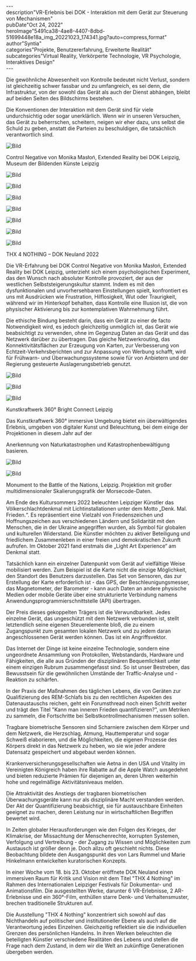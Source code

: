 \---  
description"VR-Erlebnis bei DOK - Interaktion mit dem Gerät zur Steuerung von Mechanismen"   
pubDate"Oct 24, 2022"   
heroImage"5491ca38-4ae8-4407-8dbd-51699448e18a_img_20221023_174341.jpg?auto=compress,format"   
author"Syntia"   
categories"Projekte, Benutzererfahrung, Erweiterte Realität"   
subcategories"Virtual Reality, Verkörperte Technologie, VR Psychologie, Interaktives Design"   
\---  

Die gewöhnliche Abwesenheit von Kontrolle bedeutet nicht Verlust, sondern ist gleichzeitig schwer fassbar und zu umfangreich, es sei denn, die Infrastruktur, von der sowohl das Gerät als auch der Dienst abhängen, bleibt auf beiden Seiten des Bildschirms bestehen.

Die Konventionen der Interaktion mit dem Gerät sind für viele undurchsichtig oder sogar unerklärlich. Wenn wir in unseren Versuchen, das Gerät zu beherrschen, scheitern, neigen wir eher dazu, uns selbst die Schuld zu geben, anstatt die Parteien zu beschuldigen, die tatsächlich verantwortlich sind.

![Bild](https://images.prismic.io/syntia/5491ca38-4ae8-4407-8dbd-51699448e18a_img_20221023_174341.jpg?auto=compress,format)

Control Negative von Monika Masłoń, Extended Reality bei DOK Leipzig, Museum der Bildenden Künste Leipzig

![Bild](https://images.prismic.io/syntia/3d068cde-f9d1-4ee6-9b33-6c5174c21425_img_20221023_172101.jpg?auto=compress,format)

![Bild](https://images.prismic.io/syntia/abd10d93-9464-4d78-b894-447d7bc5683d_img_20221023_171353.jpg?auto=compress,format)

![Bild](https://images.prismic.io/syntia/28e3c4e6-b9eb-45b0-9263-ee78f02c00aa_img_20221023_171639.jpg?auto=compress,format)

![Bild](https://images.prismic.io/syntia/74fe46b4-9062-41f9-9c4b-b04250a195a7_img_20221023_171644.jpg?auto=compress,format)

![Bild](https://images.prismic.io/syntia/01ff278b-3a7f-41c0-8191-5779e2071d58_img_20221023_171759.jpg?auto=compress,format)

![Bild](https://images.prismic.io/syntia/e7c34a50-4b18-47af-ac02-1aa08db8c62b_img_20221023_171725.jpg?auto=compress,format)

![Bild](https://images.prismic.io/syntia/3defdd81-d8a3-4bb0-973e-9fc805a30554_img_20221023_172449.jpg?auto=compress,format)

THX 4 NOTHING – DOK Neuland 2022

Die VR-Erfahrung bei DOK Control Negative von Monika Masłoń, Extended Reality bei DOK Leipzig, unterzieht sich einem psychologischen Experiment, das den Wunsch nach absoluter Kontrolle provoziert, der aus der westlichen Selbststeigerungskultur stammt. Indem es mit den dysfunktionalen und unvorhersehbaren Einstellungen spielt, konfrontiert es uns mit Ausdrücken wie Frustration, Hilflosigkeit, Wut oder Traurigkeit, während wir im Hinterkopf behalten, dass Kontrolle eine Illusion ist, die von physischer Aktivierung bis zur kontemplativen Wahrnehmung führt.

Die ethische Bindung besteht darin, dass ein Gerät zu einer de facto Notwendigkeit wird, es jedoch gleichzeitig unmöglich ist, das Gerät wie beabsichtigt zu verwenden, ohne im Gegenzug Daten an das Gerät und das Netzwerk darüber zu übertragen. Das gleiche Netzwerkrouting, das Konnektivitätsflächen zur Erzeugung von Karten, zur Verbesserung von Echtzeit-Verkehrsberichten und zur Anpassung von Werbung schafft, wird für Frühwarn- und Überwachungssysteme sowie für von Anbietern und der Regierung gesteuerte Auslagerungsbetrieb genutzt.

![Bild](https://images.prismic.io/syntia/bb080510-3316-4911-8590-6fb68668d375_img_20221023_005404.jpg?auto=compress,format)

![Bild](https://images.prismic.io/syntia/912be486-df5b-4ffe-8055-f692a455379b_img_20221022_234250.jpg?auto=compress,format)

![Bild](https://images.prismic.io/syntia/a963a7fb-cee0-4989-b0fc-964e89313a3e_img_20221022_234340.jpg?auto=compress,format)

Kunstkraftwerk 360° Bright Connect Leipzig

Das Kunstkraftwerk 360° immersive Umgebung bietet ein überwältigendes Erlebnis, umgeben von digitaler Kunst und Beleuchtung, bei dem einige der Projektionen in diesem Jahr auf der

 Anerkennung von Naturkatastrophen und Katastrophenbewältigung basieren.

![Bild](https://images.prismic.io/syntia/af7d9d41-3fb7-4a23-a9d4-c349df294710_img_20221022_210005.jpg?auto=compress,format)

![Bild](https://images.prismic.io/syntia/46332953-b736-4108-82d4-4725d4ad5018_img_20221022_214414.jpg?auto=compress,format)

Monument to the Battle of the Nations, Leipzig. Projektion mit großer multidimensionaler Skalierungsgrafik der Morsecode-Daten.

Am Ende des Kultursommers 2022 beleuchten Leipziger Künstler das Völkerschlachtdenkmal mit Lichtinstallationen unter dem Motto „Denk. Mal. Frieden.“. Es repräsentiert eine Vielzahl von Friedenszeichen und Hoffnungszeichen aus verschiedenen Ländern und Solidarität mit den Menschen, die in der Ukraine angegriffen wurden, als Symbol für globalen und kulturellen Widerstand. Die Künstler möchten zu aktiver Beteiligung und friedlichem Zusammenleben in einer freien und demokratischen Zukunft aufrufen. Im Oktober 2021 fand erstmals die „Light Art Experience“ am Denkmal statt.

Tatsächlich kann ein einzelner Datenpunkt vom Gerät auf vielfältige Weise mobilisiert werden. Zum Beispiel ist die Karte nicht die einzige Möglichkeit, den Standort des Benutzers darzustellen. Das Set von Sensoren, das zur Erstellung der Karte erforderlich ist - das GPS, der Beschleunigungsmesser, das Magnetometer, der Barometer - kann auch Daten an andere physische Medien oder mobile Geräte über eine strukturierte Verbindung namens Anwendungsprogrammierschnittstelle (API) übertragen.

Der Preis dieses gekoppelten Trägers ist die Verwundbarkeit. Jedes einzelne Gerät, das ungeschützt mit dem Netzwerk verbunden ist, stellt letztendlich seine eigenen Steuerelemente bloß, die zu einem Zugangspunkt zum gesamten lokalen Netzwerk und zu jedem daran angeschlossenen Gerät werden können. Das ist ein Angriffsvektor.

Das Internet der Dinge ist keine einzelne Technologie, sondern eine ungeordnete Ansammlung von Protokollen, Webstandards, Hardware und Fähigkeiten, die alle aus Gründen der disziplinären Bequemlichkeit unter einem einzigen Rubrum zusammengefasst sind. So ist unser Bestreben, das Bewusstsein für die gewöhnlichen Umstände der Traffic-Analyse und -Reaktion zu schärfen.

In der Praxis der Maßnahmen des täglichen Lebens, die von Geräten zur Qualifizierung des REM-Schlafs bis zu den rechtlichen Aspekten des Datenaustauschs reichen, geht ein Forumsthread noch einen Schritt weiter und trägt den Titel "Kann man inneren Frieden quantifizieren?", um Metriken zu sammeln, die Fortschritte bei Selbstkontrollmechanismen messen sollen.

Tragbare biometrische Sensoren sind Scharniere zwischen dem Körper und dem Netzwerk, die Herzschlag, Atmung, Hauttemperatur und sogar Schweiß elaborieren, und die Möglichkeiten, die eigenen Prozesse des Körpers direkt in das Netzwerk zu heben, wo sie wie jeder andere Datensatz gespeichert und abgebaut werden können.

Krankenversicherungsgesellschaften wie Aetna in den USA und Vitality im Vereinigten Königreich haben ihre Rabatte auf die Apple Watch ausgedehnt und bieten reduzierte Prämien für diejenigen an, deren Uhren weiterhin hohe und regelmäßige Aktivitätsniveaus melden.

Die Attraktivität des Anstiegs der tragbaren biometrischen Überwachungsgeräte kann nur als disziplinäre Macht verstanden werden. Der Akt der Quantifizierung beabsichtigt, sie für austauschbare Einheiten geeignet zu machen, deren Leistung nur in wirtschaftlichen Begriffen bewertet wird.

In Zeiten globaler Herausforderungen wie den Folgen des Krieges, der Klimakrise, der Missachtung der Menschenrechte, korrupten Systemen, Verfolgung und Vertreibung - der Zugang zu Wissen und Möglichkeiten zum Austausch ist größer denn je. Doch allzu oft geschieht nichts. Diese Beobachtung bildete den Ausgangspunkt des von Lars Rummel und Marie Hinkelmann entwickelten kuratorischen Konzepts. 

In einer Woche vom 18. bis 23. Oktober eröffnete DOK Neuland einen immersiven Raum für Kritik und Vision mit dem Titel "THX 4 Nothing" im Rahmen des Internationalen Leipziger Festivals für Dokumentar- und Animationsfilm. Die ausgestellten Werke, darunter 6 VR-Erlebnisse, 2 AR-Erlebnisse und ein 360°-Film, enthüllen starre Denk- und Verhaltensmuster, brechen traditionelle Strukturen auf.

Die Ausstellung "THX 4 Nothing" konzentriert sich sowohl auf das Nichthandeln auf politischer und institutioneller Ebene als auch auf die Verantwortung jedes Einzelnen. Gleichzeitig reflektiert sie die individuellen Grenzen des persönlichen Handelns. In ihren Werken beleuchten die beteiligten Künstler verschiedene Realitäten des Lebens und stellen die Frage nach dem Zustand, in dem wir die Welt an zukünftige Generationen übergeben werden.
